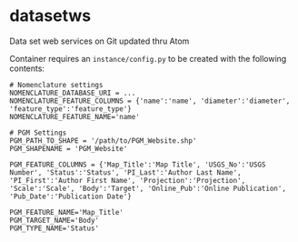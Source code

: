 # datasetws
Data set web services on Git updated thru Atom

Container requires an `instance/config.py` to be created with the following contents:
```
# Nomenclature settings
NOMENCLATURE_DATABASE_URI = ...
NOMENCLATURE_FEATURE_COLUMNS = {'name':'name', 'diameter':'diameter', 'feature_type':'feature_type'}
NOMENCLATURE_FEATURE_NAME='name'

# PGM Settings
PGM_PATH_TO_SHAPE = '/path/to/PGM_Website.shp'
PGM_SHAPENAME = 'PGM_Website'

PGM_FEATURE_COLUMNS = {'Map_Title':'Map Title', 'USGS_No':'USGS Number', 'Status':'Status', 'PI_Last':'Author Last Name', 'PI_First':'Author First Name', 'Projection':'Projection', 'Scale':'Scale', 'Body':'Target', 'Online_Pub':'Online Publication', 'Pub_Date':'Publication Date'}

PGM_FEATURE_NAME='Map_Title'
PGM_TARGET_NAME='Body'
PGM_TYPE_NAME='Status'
```
